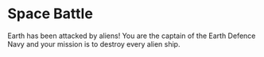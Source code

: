 # Space Battle

Earth has been attacked by aliens! You are the captain of the Earth Defence Navy and your mission is to destroy every alien ship.